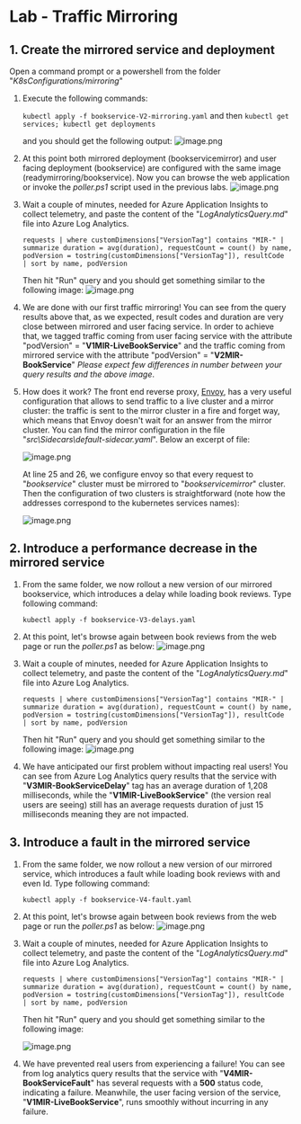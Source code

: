 # Lab - Traffic Mirroring

## 1. Create the mirrored service and deployment

Open a command prompt or a powershell from the folder "_K8sConfigurations/mirroring_"

1. Execute the following commands:

    `kubectl apply -f bookservice-V2-mirroring.yaml` 
    and then
    `kubectl get services; kubectl get deployments` 
    
    and you should get the following output:
   ![image.png](imgs/image-a8e9d79a-18bd-44ac-9cb0-f0ac028221a6.png)

2. At this point both mirrored deployment (bookservicemirror) and user facing deployment (bookservice) are configured with the same image (readymirroring/bookservice). Now you can browse the web application or invoke the _poller.ps1_ script used in the previous labs.
   ![image.png](imgs/image-acc4a3b4-a429-4243-b5e0-3cb1c07850f8.png)

3. Wait a couple of minutes, needed for Azure Application Insights to collect telemetry, and paste the content of the "_LogAnalyticsQuery.md_" file into Azure Log Analytics. 

   `requests
| where customDimensions["VersionTag"] contains "MIR-"
| summarize duration = avg(duration), requestCount = count() by name, podVersion = tostring(customDimensions["VersionTag"]), resultCode 
| sort by name, podVersion` 

   Then hit "Run" query and you should get something similar to the following image:
   ![image.png](imgs/image-d02fbdc2-5510-4204-9809-706954155ed9.png)

4. We are done with our first traffic mirroring! You can see from the query results above that, as we expected, result codes and duration are very close between mirrored and user facing service. 
In order to achieve that, we tagged traffic coming from user facing service with the attribute "podVersion" = "**V1MIR-LiveBookService**" and the traffic coming from mirrored service with the attribute "podVersion" = "**V2MIR-BookService**"
_Please expect few differences in number between your query results and the above image_.

5. How does it work?
The front end reverse proxy, [Envoy](https://www.envoyproxy.io/), has a very useful configuration that allows to send traffic to a live cluster and a mirror cluster: the traffic is sent to the mirror cluster in a fire and forget way, which means that Envoy doesn't wait for an answer from the mirror cluster. 
You can find the mirror configuration in the file "_src\Sidecars\default-sidecar.yaml_". Below an excerpt of file:

   ![image.png](imgs/image-0f5fe834-0adc-4018-8aeb-ab2296b303f1.png)

   At line 25 and 26, we configure envoy so that every request to "_bookservice_" cluster must be mirrored to "_bookservicemirror_" cluster.  
   Then the configuration of two clusters is straightforward (note how the addresses correspond to the kubernetes services names):

   ![image.png](imgs/image-1c22b56b-c325-4fe4-a34b-5db9f2e54e74.png)

## 2. Introduce a performance decrease in the mirrored service

1. From the same folder, we now rollout a new version of our mirrored bookservice, which introduces a delay while loading book reviews. Type following command:

     `kubectl apply -f bookservice-V3-delays.yaml` 

2. At this point, let's browse again between book reviews from the web page or run the _poller.ps1_ as below:
    ![image.png](imgs/image-acc4a3b4-a429-4243-b5e0-3cb1c07850f8.png) 

3. Wait a couple of minutes, needed for Azure Application Insights to collect telemetry, and paste the content of the "_LogAnalyticsQuery.md_" file into Azure Log Analytics. 

   `requests
| where customDimensions["VersionTag"] contains "MIR-"
| summarize duration = avg(duration), requestCount = count() by name, podVersion = tostring(customDimensions["VersionTag"]), resultCode 
| sort by name, podVersion` 

   Then hit "Run" query and you should get something similar to the following image:
   ![image.png](imgs/image-b8616c82-b892-44a2-86ba-9df3e048b002.png)

4. We have anticipated our first problem without impacting real users! You can see from Azure Log Analytics query results that the service with "**V3MIR-BookServiceDelay**" tag has an average duration of 1,208 milliseconds, while the "**V1MIR-LiveBookService**" (the version real users are seeing) still has an average requests duration of just 15 milliseconds meaning they are not impacted.



## 3. Introduce a fault in the mirrored service

1. From the same folder, we now rollout a new version of our mirrored service, which introduces a fault while loading book reviews with and even Id. Type following command:

     `kubectl apply -f bookservice-V4-fault.yaml` 

2. At this point, let's browse again between book reviews from the web page or run the _poller.ps1_ as below:
    ![image.png](imgs/image-acc4a3b4-a429-4243-b5e0-3cb1c07850f8.png) 

3. Wait a couple of minutes, needed for Azure Application Insights to collect telemetry, and paste the content of the "_LogAnalyticsQuery.md_" file into Azure Log Analytics. 

   `requests
| where customDimensions["VersionTag"] contains "MIR-"
| summarize duration = avg(duration), requestCount = count() by name, podVersion = tostring(customDimensions["VersionTag"]), resultCode 
| sort by name, podVersion` 

   Then hit "Run" query and you should get something similar to the following image:

   ![image.png](imgs/image-abf28799-a7e3-4031-b31d-fe60ef532bb8.png)

4. We have prevented real users from experiencing a failure! You can see from log analytics query results that the service with "**V4MIR-BookServiceFault**" has several requests with a **500** status code, indicating a failure. Meanwhile, the user facing version of the service, "**V1MIR-LiveBookService**", runs smoothly without incurring in any failure.
    



